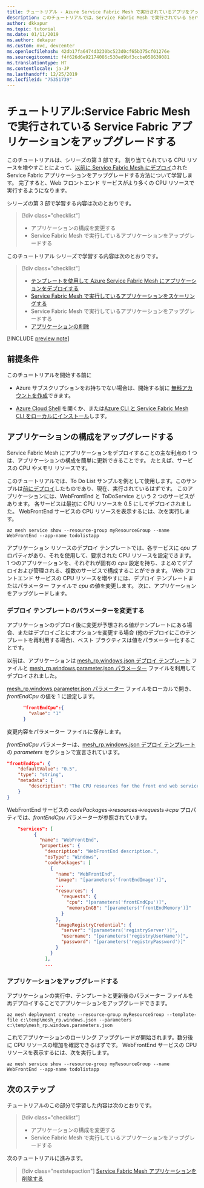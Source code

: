 ```yaml
---
title: チュートリアル - Azure Service Fabric Mesh で実行されているアプリをアップグレードする
description: このチュートリアルでは、Service Fabric Mesh で実行されている Service Fabric アプリケーションをアップグレードする方法について説明します。
author: dkkapur
ms.topic: tutorial
ms.date: 01/11/2019
ms.author: dekapur
ms.custom: mvc, devcenter
ms.openlocfilehash: 42db17fa6474d3230bc523d0cf65b375cf01276e
ms.sourcegitcommit: f4f626d6e92174086c530ed9bf3ccbe058639081
ms.translationtype: HT
ms.contentlocale: ja-JP
ms.lasthandoff: 12/25/2019
ms.locfileid: "75351739"
---
```

# <a name="tutorial-upgrade-a-service-fabric-application-running-in-service-fabric-mesh"></a>チュートリアル:Service Fabric Mesh で実行されている Service Fabric アプリケーションをアップグレードする

このチュートリアルは、シリーズの第 3 部です。 割り当てられている CPU リソースを増やすことによって、[以前に Service Fabric Mesh にデプロイ](service-fabric-mesh-tutorial-template-deploy-app.md)された Service Fabric アプリケーションをアップグレードする方法について学習します。  完了すると、Web フロントエンド サービスがより多くの CPU リソースで実行するようになります。

シリーズの第 3 部で学習する内容は次のとおりです。

> [!div class="checklist"]
> * アプリケーションの構成を変更する
> * Service Fabric Mesh で実行しているアプリケーションをアップグレードする

このチュートリアル シリーズで学習する内容は次のとおりです。
> [!div class="checklist"]
> * [テンプレートを使用して Azure Service Fabric Mesh にアプリケーションをデプロイする](service-fabric-mesh-tutorial-template-deploy-app.md)
> * [Service Fabric Mesh で実行しているアプリケーションをスケーリングする](service-fabric-mesh-tutorial-template-scale-services.md)
> * Service Fabric Mesh で実行しているアプリケーションをアップグレードする
> * [アプリケーションの削除](service-fabric-mesh-tutorial-template-remove-app.md)

[!INCLUDE [preview note](./includes/include-preview-note.md)]

## <a name="prerequisites"></a>前提条件

このチュートリアルを開始する前に

* Azure サブスクリプションをお持ちでない場合は、開始する前に [無料アカウントを作成](https://azure.microsoft.com/free/?WT.mc_id=A261C142F)できます。

* [Azure Cloud Shell](service-fabric-mesh-howto-setup-cli.md) を開くか、または[Azure CLI と Service Fabric Mesh CLI をローカルにインストール](service-fabric-mesh-howto-setup-cli.md#install-the-azure-service-fabric-mesh-cli)します。

## <a name="upgrade-application-configurations"></a>アプリケーションの構成をアップグレードする

Service Fabric Mesh にアプリケーションをデプロイすることの主な利点の 1 つは、アプリケーションの構成を簡単に更新できることです。  たとえば、サービスの CPU やメモリ リソースです。

このチュートリアルでは、To Do List サンプルを例として使用します。このサンプルは[前にデプロイ](service-fabric-mesh-tutorial-template-deploy-app.md)したものであり、現在、実行されているはずです。 このアプリケーションには、WebFrontEnd と ToDoService という 2 つのサービスがあります。 各サービスは最初に CPU リソースを 0.5 にしてデプロイされました。  WebFrontEnd サービスの CPU リソースを表示するには、次を実行します。

```azurecli
az mesh service show --resource-group myResourceGroup --name WebFrontEnd --app-name todolistapp
```

アプリケーション リソースのデプロイ テンプレートでは、各サービスに *cpu* プロパティがあり、それを使用して、要求された CPU リソースを設定できます。 1 つのアプリケーションを、それぞれが固有の *cpu* 設定を持ち、まとめてデプロイおよび管理される、複数のサービスで構成することができます。 Web フロントエンド サービスの CPU リソースを増やすには、デプロイ テンプレートまたはパラメーター ファイルで *cpu* の値を変更します。  次に、アプリケーションをアップグレードします。

### <a name="modify-the-deployment-template-parameters"></a>デプロイ テンプレートのパラメーターを変更する

アプリケーションのデプロイ後に変更が予想される値がテンプレートにある場合、またはデプロイごとにオプションを変更する場合 (他のデプロイにこのテンプレートを再利用する場合)、ベスト プラクティスは値をパラメーター化することです。

以前は、アプリケーションは [mesh_rp.windows.json デプロイ テンプレート](https://github.com/Azure-Samples/service-fabric-mesh/blob/master/templates/todolist/mesh_rp.windows.json) ファイルと [mesh_rp.windows.parameter.json パラメーター](https://github.com/Azure-Samples/service-fabric-mesh/blob/master/templates/todolist/mesh_rp.windows.parameters.json) ファイルを利用してデプロイされました。

[mesh_rp.windows.parameter.json パラメーター](https://github.com/Azure-Samples/service-fabric-mesh/blob/master/templates/todolist/mesh_rp.windows.parameters.json) ファイルをローカルで開き、*frontEndCpu* の値を 1 に設定します。

```json
      "frontEndCpu":{
        "value": "1"
      }
```

変更内容をパラメーター ファイルに保存します。  

*frontEndCpu* パラメーターは、[mesh_rp.windows.json デプロイ テンプレート](https://github.com/Azure-Samples/service-fabric-mesh/blob/master/templates/todolist/mesh_rp.windows.json)の *parameters* セクションで宣言されています。

```json
"frontEndCpu": {
    "defaultValue": "0.5",
    "type": "string",
    "metadata": {
        "description": "The CPU resources for the front end web service."
    }
}
```

WebFrontEnd サービスの *codePackages->resources->requests->cpu* プロパティでは、*frontEndCpu* パラメーターが参照されています。

```json
    "services": [
          {
            "name": "WebFrontEnd",
            "properties": {
              "description": "WebFrontEnd description.",
              "osType": "Windows",
              "codePackages": [
                {
                  "name": "WebFrontEnd",
                  "image": "[parameters('frontEndImage')]",
                  ...
                  "resources": {
                    "requests": {
                      "cpu": "[parameters('frontEndCpu')]",
                      "memoryInGB": "[parameters('frontEndMemory')]"
                    }
                  },
                  "imageRegistryCredential": {
                    "server": "[parameters('registryServer')]",
                    "username": "[parameters('registryUserName')]",
                    "password": "[parameters('registryPassword')]"
                  }
                }
              ],
              ...
```

### <a name="upgrade-your-application"></a>アプリケーションをアップグレードする

アプリケーションの実行中、テンプレートと更新後のパラメーター ファイルを再デプロイすることでアプリケーションをアップグレードできます。

```azurecli
az mesh deployment create --resource-group myResourceGroup --template-file c:\temp\mesh_rp.windows.json --parameters c:\temp\mesh_rp.windows.parameters.json
```

これでアプリケーションのローリング アップグレードが開始されます。数分後に CPU リソースの増加を確認できるはずです。  WebFrontEnd サービスの CPU リソースを表示するには、次を実行します。

```azurecli
az mesh service show --resource-group myResourceGroup --name WebFrontEnd --app-name todolistapp
```

## <a name="next-steps"></a>次のステップ

チュートリアルのこの部分で学習した内容は次のとおりです。

> [!div class="checklist"]
> * アプリケーションの構成を変更する
> * Service Fabric Mesh で実行しているアプリケーションをアップグレードする

次のチュートリアルに進みます。
> [!div class="nextstepaction"]
> [Service Fabric Mesh アプリケーションを削除する](service-fabric-mesh-tutorial-template-remove-app.md)
